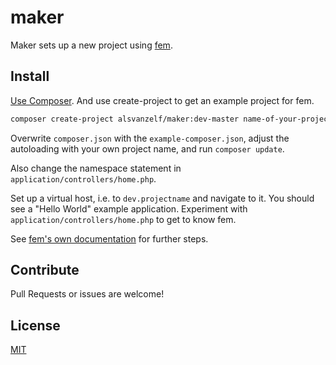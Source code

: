 # maker

Maker sets up a new project using [fem](https://github.com/lode/fem).


## Install

[Use Composer](http://getcomposer.org/). And use create-project to get an example project for fem.

``` sh
composer create-project alsvanzelf/maker:dev-master name-of-your-project
```

Overwrite `composer.json` with the `example-composer.json`,
adjust the autoloading with your own project name,
and run `composer update`.

Also change the namespace statement in `application/controllers/home.php`.

Set up a virtual host, i.e. to `dev.projectname` and navigate to it.
You should see a "Hello World" example application.
Experiment with `application/controllers/home.php` to get to know fem.

See [fem's own documentation](https://github.com/lode/fem/wiki) for further steps.


## Contribute

Pull Requests or issues are welcome!


## License

[MIT](/LICENSE)
